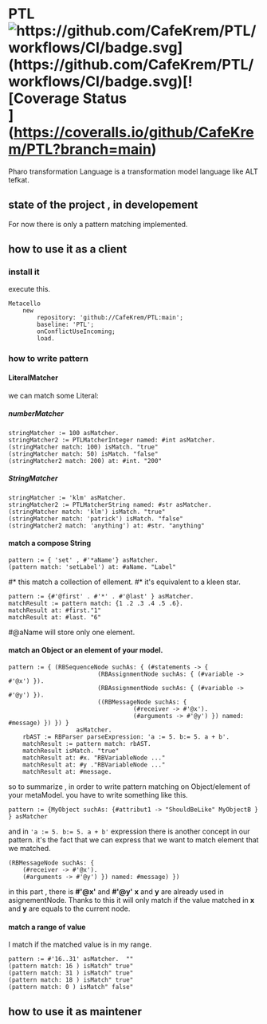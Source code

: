 # PTL  ![https://github.com/CafeKrem/PTL/workflows/CI/badge.svg](https://github.com/CafeKrem/PTL/workflows/CI/badge.svg)[![Coverage Status](https://coveralls.io/repos/github/CafeKrem/PTL/badge.svg?branch=main)](https://coveralls.io/github/CafeKrem/PTL?branch=main)
 Pharo transformation Language is a transformation model language like ALT tefkat.

## state of the project , in developement

For now there is only a pattern matching implemented.

## how to use it as a client 



### install it

execute this.
```smalltalk
Metacello
	new
		repository: 'github://CafeKrem/PTL:main';
		baseline: 'PTL';
		onConflictUseIncoming;
		load.
```

### how to write pattern

#### LiteralMatcher 
we can match some Literal: 

##### numberMatcher  

```smalltalk 
stringMatcher := 100 asMatcher. 
stringMatcher2 := PTLMatcherInteger named: #int asMatcher. 
(stringMatcher match: 100) isMatch. "true"
(stringMatcher match: 50) isMatch. "false"
(stringMatcher2 match: 200) at: #int. "200"
```

##### StringMatcher

```smalltalk 
stringMatcher := 'klm' asMatcher. 
stringMatcher2 := PTLMatcherString named: #str asMatcher. 
(stringMatcher match: 'klm') isMatch. "true"
(stringMatcher match: 'patrick') isMatch. "false"
(stringMatcher2 match: 'anything') at: #str. "anything"
```

#### match a compose String

```smalltalk
pattern := { 'set' , #'*aName'} asMatcher.
(pattern match: 'setLabel') at: #aName. "Label"
```
#* this match a collection of ellement.
#* it's equivalent to a kleen star.

```smalltalk
pattern := {#'@first' . #'*' . #'@last' } asMatcher.
matchResult := pattern match: {1 .2 .3 .4 .5 .6}.
matchResult at: #first."1"
matchResult at: #last. "6"
```
#@aName will store only one element.


#### match an Object or an element of your model. 

```smalltalk
pattern := { (RBSequenceNode suchAs: { (#statements -> { 
			             (RBAssignmentNode suchAs: { (#variable -> #'@x') }).
			             (RBAssignmentNode suchAs: { (#variable -> #'@y') }).
			             ((RBMessageNode suchAs: { 
					               (#receiver -> #'@x').
					               (#arguments -> #'@y') }) named: #message) }) }) }
		           asMatcher.
	rbAST := RBParser parseExpression: 'a := 5. b:= 5. a + b'.
	matchResult := pattern match: rbAST.
	matchResult isMatch. "true"
	matchResult at: #x. "RBVariableNode ..."
	matchResult at: #y ."RBVariableNode ..."
	matchResult at: #message.
```
so to summarize , in order to write pattern matching on Object/element of your metaModel. 
you have to write something like this. 

```smalltalk
pattern := {MyObject suchAs: {#attribut1 -> "ShouldBeLike" MyObjectB } } asMatcher
```

and in `'a := 5. b:= 5. a + b'` expression there is another concept in our pattern. 
it's the fact that we can express that we want to match element that we matched. 

```smalltalk
(RBMessageNode suchAs: { 
	(#receiver -> #'@x').
	(#arguments -> #'@y') }) named: #message) })
```

in this part , there is **#'@x'** and **#'@y'** **x** and **y**  are already used in asignementNode.
Thanks to this it will only match if the value matched in **x** and **y** are equals to the current node. 


#### match a range of value 

I match if the matched value is in my range.

```smalltalk
pattern := #'16..31' asMatcher.  ""
(pattern match: 16 ) isMatch" true"
(pattern match: 31 ) isMatch" true"
(pattern match: 18 ) isMatch" true"
(pattern match: 0 ) isMatch" false"
```


## how to use it as maintener




